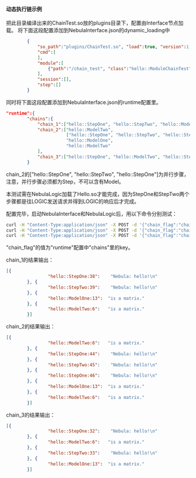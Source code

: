 #### 动态执行链示例

把此目录编译出来的ChainTest.so放的plugins目录下，配置由Interface节点加载。
将下面这段配置添加到NebulaInterface.json的dynamic_loading中
```json
        {
            "so_path":"plugins/ChainTest.so", "load":true, "version":1,
            "cmd":[
            ],
            "module":[
                {"path":"/chain_test", "class":"hello::ModuleChainTest"}
            ],
            "session":[],
            "step":[]
        }
```
同时将下面这段配置添加到NebulaInterface.json的runtime配置里。
```json
"runtime":{
        "chains":{
            "chain_1":["hello::StepOne", "hello::StepTwo", "hello::ModelOne", "hello::ModelTwo"],
            "chain_2":["hello::ModelTwo",
                       ["hello::StepOne", "hello::StepTwo", "hello::StepOne"],
                       "hello::ModelOne",
                       "hello::ModelTwo"
            ],
            "chain_3":["hello::StepOne", "hello::ModelTwo", "hello::StepTwo", "hello::ModelOne"]
        }
```
chain_2的["hello::StepOne", "hello::StepTwo", "hello::StepOne"]为并行步骤，注意，并行步骤必须都为Step，不可以含有Model。

本测试需在NebulaLogic加载了Hello.so才能完成，因为StepOne和StepTwo两个步骤都是往LOGIC发送请求并得到LOGIC的响应后才完成。

配置完毕，启动NebulaInterface和NebulaLogic后，用以下命令分别测试：
```bash
curl -H "Content-Type:application/json" -X POST -d '{"chain_flag":"chain_1"}' http://${your_ip}:16003/chain_test
curl -H "Content-Type:application/json" -X POST -d '{"chain_flag":"chain_2"}' http://${your_ip}:16003/chain_test
curl -H "Content-Type:application/json" -X POST -d '{"chain_flag":"chain_3"}' http://${your_ip}:16003/chain_test
```
"chain_flag"的值为"runtime"配置中"chains"里的key。

chain_1的结果输出：
```json
[{
                "hello::StepOne:38":    "Nebula: hello!\n"
        }, {
                "hello::StepTwo:39":    "Nebula: hello!\n"
        }, {
                "hello::ModelOne:13":  "is a matrix."
        }, {
                "hello::ModelTwo:6":   "is a matrix."
        }]
```

chain_2的结果输出：
```json
[{
                "hello::ModelTwo:6":   "is a matrix."
        }, {
                "hello::StepOne:44":    "Nebula: hello!\n"
        }, {
                "hello::StepTwo:45":    "Nebula: hello!\n"
        }, {
                "hello::StepOne:46":    "Nebula: hello!\n"
        }, {
                "hello::ModelOne:13":  "is a matrix."
        }, {
                "hello::ModelTwo:6":   "is a matrix."
        }]
```

chain_3的结果输出：
```json
[{
                "hello::StepOne:32":    "Nebula: hello!\n"
        }, {
                "hello::ModelTwo:6":   "is a matrix."
        }, {
                "hello::StepTwo:33":    "Nebula: hello!\n"
        }, {
                "hello::ModelOne:13":  "is a matrix."
        }]
```


